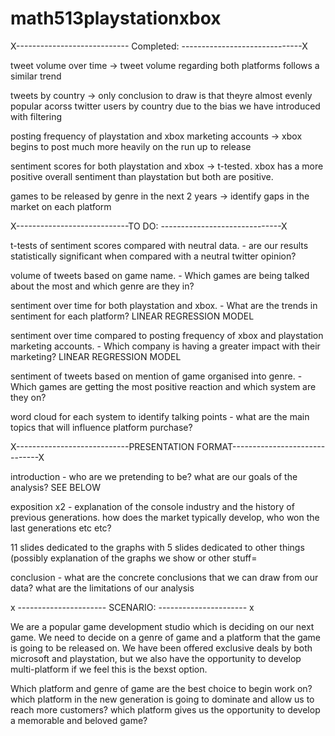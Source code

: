 # math513playstationxbox

X---------------------------- Completed: ------------------------------X

tweet volume over time -> tweet volume regarding both platforms follows a similar trend 

tweets by country -> only conclusion to draw is that theyre almost evenly popular acorss 
twitter users by country due to the bias we have introduced with filtering

posting frequency of playstation and xbox marketing accounts -> xbox begins to 
post much more heavily on the run up to release

sentiment scores for both playstation and xbox -> t-tested. xbox has a more positive overall sentiment than playstation
but both are positive.

games to be released by genre in the next 2 years -> identify gaps in the market on each platform 


X----------------------------TO DO: ------------------------------X

t-tests of sentiment scores compared with neutral data. - are our results statistically significant when compared with a
neutral twitter opinion?

volume of tweets based on game name. - Which games are being talked about the most and which genre are they in?

sentiment over time for both playstation and xbox. - What are the trends in sentiment for each platform?
LINEAR REGRESSION MODEL 

sentiment over time compared to posting frequency of xbox and playstation marketing accounts. - Which company is having a 
greater impact with their marketing?  LINEAR REGRESSION MODEL

sentiment of tweets based on mention of game organised into genre. - Which games are getting the most positive 
reaction and which system are they on?

word cloud for each system to identify talking points - what are the main topics that will influence platform purchase?



X----------------------------PRESENTATION FORMAT------------------------------X


introduction -
who are we pretending to be? what are our goals of the analysis? SEE BELOW

exposition x2 -
explanation of the console industry and the history of previous generations. how does the market typically
develop, who won the last generations etc etc?

11 slides dedicated to the graphs with 
5 slides dedicated to other things (possibly explanation of the graphs we show or other stuff=

conclusion -
what are the concrete conclusions that we can draw from our data? 
what are the limitations of our analysis 

x ---------------------- SCENARIO: ---------------------- x 

We are a popular game development studio which is deciding on our next game. We need to decide on a genre of game and
a platform that the game is going to be released on. We have been offered exclusive deals by both microsoft and playstation,
but we also have the opportunity to develop multi-platform if we feel this is the bexst option.  

Which platform and genre of game are the best choice to begin work on? which platform in the new generation is going
to dominate and allow us to reach more customers? which platform gives us the opportunity to develop a memorable and
beloved game?
